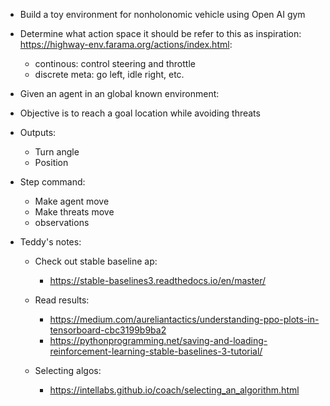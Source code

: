 - Build a toy environment for nonholonomic vehicle using Open AI gym
- Determine what action space it should be refer to this as inspiration: https://highway-env.farama.org/actions/index.html:
    - continous: control steering and throttle
    - discrete meta: go left, idle right, etc.

- Given an agent in an global known environment:
- Objective is to reach a goal location while avoiding threats
- Outputs:
    - Turn angle 
    - Position

- Step command:
    - Make agent move
    - Make threats move
    - observations

- Teddy's notes:
    - Check out stable baseline ap:
        - https://stable-baselines3.readthedocs.io/en/master/
    - Read results:
        - https://medium.com/aureliantactics/understanding-ppo-plots-in-tensorboard-cbc3199b9ba2
        - https://pythonprogramming.net/saving-and-loading-reinforcement-learning-stable-baselines-3-tutorial/
        
    - Selecting algos:
        - https://intellabs.github.io/coach/selecting_an_algorithm.html

